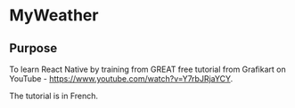 # MyWeather

## Purpose

To learn React Native by training from GREAT free tutorial from Grafikart on YouTube - https://www.youtube.com/watch?v=Y7rbJRjaYCY.

The tutorial is in French.
